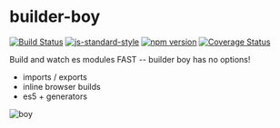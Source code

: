 # builder-boy
[![Build Status](https://travis-ci.org/vigour-io/builder-boy.svg?branch=master)](https://travis-ci.org/vigour-io/builder-boy)
[![js-standard-style](https://img.shields.io/badge/code%20style-standard-brightgreen.svg)](http://standardjs.com/)
[![npm version](https://badge.fury.io/js/builder-boy.svg)](https://badge.fury.io/js/builder-boy)
[![Coverage Status](https://coveralls.io/repos/github/vigour-io/builder-boy/badge.svg?branch=master)](https://coveralls.io/github/vigour-io/builder-boy?branch=master)

Build and watch es modules FAST -- builder boy has no options!

- imports / exports
- inline browser builds
- es5 + generators

![boy](https://media3.giphy.com/media/3o7TKDMPKsakcn9NU4/200.gif#4)
